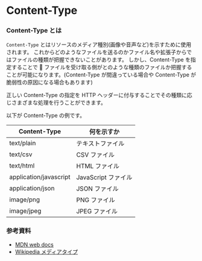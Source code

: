 # Content-Type

### Content-Type とは

`Content-Type` とはリソースのメディア種別(画像や音声など)を示すために使用されます。
これからどのようなファイルを送るのかファイル名や拡張子からではファイルの種類が把握できないことがあります。 しかし、Content-Type を指定することで  ファイルを受け取る側がとのような種類のファイルか把握することが可能になります。(Content-Type が間違っている場合や Content-Type が脆弱性の原因になる場合もあります)

正しい Content-Type の指定を HTTP ヘッダーに付与することでその種類に応じさまざまな処理を行うことができます。

以下が Content-Type の例です。

| Content-Type           | 何を示すか          |
| ---------------------- | ------------------- |
| text/plain             | テキストファイル    |
| text/csv               | CSV ファイル        |
| text/html              | HTML ファイル       |
| application/javascript | JavaScript ファイル |
| application/json       | JSON ファイル       |
| image/png              | PNG ファイル        |
| image/jpeg             | JPEG ファイル       |

### 参考資料

- [MDN web docs](https://developer.mozilla.org/ja/docs/Web/HTTP/Headers/Content-Type)
- [Wikipedia メディアタイプ](https://ja.wikipedia.org/wiki/%E3%83%A1%E3%83%87%E3%82%A3%E3%82%A2%E3%82%BF%E3%82%A4%E3%83%97#%E4%B8%BB%E3%81%AA%E4%BE%8B)
